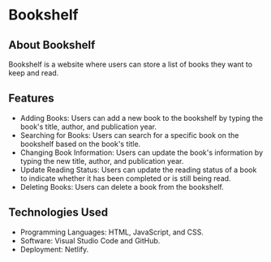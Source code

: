 # Bookshelf

## About Bookshelf

Bookshelf is a website where users can store a list of books they want to keep and read.

## Features

- Adding Books: Users can add a new book to the bookshelf by typing the book's title, author, and publication year.
- Searching for Books: Users can search for a specific book on the bookshelf based on the book's title.
- Changing Book Information: Users can update the book's information by typing the new title, author, and publication year.
- Update Reading Status: Users can update the reading status of a book to indicate whether it has been completed or is still being read.
- Deleting Books: Users can delete a book from the bookshelf.

## Technologies Used

- Programming Languages: HTML, JavaScript, and CSS.
- Software: Visual Studio Code and GitHub.
- Deployment: Netlify.
